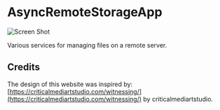 # AsyncRemoteStorageApp

![Screen Shot](https://user-images.githubusercontent.com/107002413/229384758-8eea81fd-3922-466b-9f1b-76b6c17a9506.png)

Various services for managing files on a remote server.

## Credits

The design of this website was inspired by: [https://criticalmediartstudio.com/witnessing/](https://criticalmediartstudio.com/witnessing/) by criticalmediartstudio.
